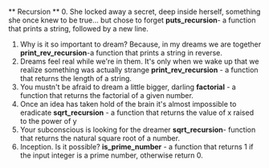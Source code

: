 ** Recursion **
0. She locked away a secret, deep inside herself, something she once knew to be true... but chose to forget
	 **puts_recursion**- a function that prints a string, followed by a new line.
1. Why is it so important to dream? Because, in my dreams we are together
	 **print_rev_recursion**-a function that prints a string in reverse.
2. Dreams feel real while we're in them. It's only when we wake up that we realize something was actually strange
	**print_rev_recursion** - a function that returns the length of a string.
3. You mustn't be afraid to dream a little bigger, darling
	**factorial** - a function that returns the factorial of a given number.
4. Once an idea has taken hold of the brain it's almost impossible to eradicate
	**sqrt_recursion** - a function that returns the value of x raised to the power of y
5. Your subconscious is looking for the dreamer
	**sqrt_recursion**- function that returns the natural square root of a number.
5. Inception. Is it possible?
	**is_prime_number** - a function that returns 1 if the input integer is a prime number, otherwise return 0.
